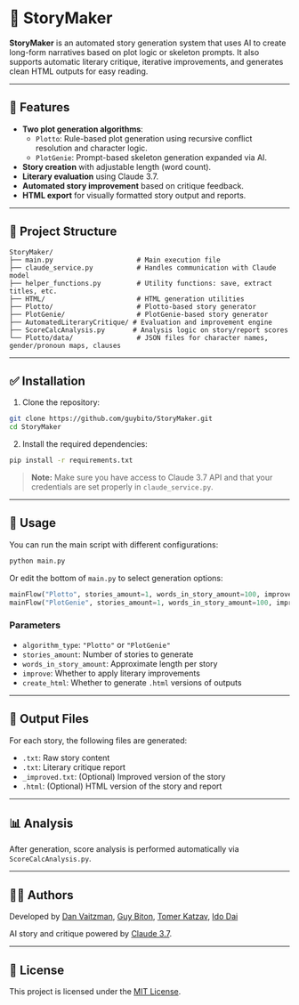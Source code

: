 # 📖 StoryMaker

**StoryMaker** is an automated story generation system that uses AI to create long-form narratives based on plot logic or skeleton prompts. It also supports automatic literary critique, iterative improvements, and generates clean HTML outputs for easy reading.

---

## 🚀 Features

- **Two plot generation algorithms**:
  - `Plotto`: Rule-based plot generation using recursive conflict resolution and character logic.
  - `PlotGenie`: Prompt-based skeleton generation expanded via AI.
- **Story creation** with adjustable length (word count).
- **Literary evaluation** using Claude 3.7.
- **Automated story improvement** based on critique feedback.
- **HTML export** for visually formatted story output and reports.

---

## 📂 Project Structure

```
StoryMaker/
├── main.py                     # Main execution file
├── claude_service.py           # Handles communication with Claude model
├── helper_functions.py         # Utility functions: save, extract titles, etc.
├── HTML/                       # HTML generation utilities
├── Plotto/                     # Plotto-based story generator
├── PlotGenie/                  # PlotGenie-based story generator
├── AutomatedLiteraryCritique/ # Evaluation and improvement engine
├── ScoreCalcAnalysis.py       # Analysis logic on story/report scores
└── Plotto/data/                # JSON files for character names, gender/pronoun maps, clauses
```

---

## ✅ Installation

1. Clone the repository:

```bash
git clone https://github.com/guybito/StoryMaker.git
cd StoryMaker
```

2. Install the required dependencies:

```bash
pip install -r requirements.txt
```

> **Note:** Make sure you have access to Claude 3.7 API and that your credentials are set properly in `claude_service.py`.

---

## 🧠 Usage

You can run the main script with different configurations:

```bash
python main.py
```

Or edit the bottom of `main.py` to select generation options:

```python
mainFlow("Plotto", stories_amount=1, words_in_story_amount=100, improve=False, create_html=True)
mainFlow("PlotGenie", stories_amount=1, words_in_story_amount=100, improve=False, create_html=True)
```

### Parameters

- `algorithm_type`: `"Plotto"` or `"PlotGenie"`
- `stories_amount`: Number of stories to generate
- `words_in_story_amount`: Approximate length per story
- `improve`: Whether to apply literary improvements
- `create_html`: Whether to generate `.html` versions of outputs

---

## 🧪 Output Files

For each story, the following files are generated:

- `.txt`: Raw story content
- `.txt`: Literary critique report
- `_improved.txt`: (Optional) Improved version of the story
- `.html`: (Optional) HTML version of the story and report

---

## 📊 Analysis

After generation, score analysis is performed automatically via `ScoreCalcAnalysis.py`.

---

## 🧑‍💻 Authors

Developed by [Dan Vaitzman](https://github.com/DanVaitzman1), [Guy Biton](https://github.com/guybito), [Tomer Katzav](https://github.com/kattomer), [Ido Dai](https://github.com/IdoDai)

AI story and critique powered by [Claude 3.7](https://www.anthropic.com/).

---

## 📄 License

This project is licensed under the [MIT License](LICENSE).
